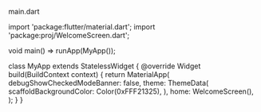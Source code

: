 main.dart


import 'package:flutter/material.dart';
import 'package:proj/WelcomeScreen.dart';

void main() => runApp(MyApp());

class MyApp extends StatelessWidget {
  @override
  Widget build(BuildContext context) {
    return MaterialApp(
      debugShowCheckedModeBanner: false,
      theme: ThemeData(
        scaffoldBackgroundColor: Color(0xFFF21325),
      ),
      home: WelcomeScreen(),
    );
  }
} 
